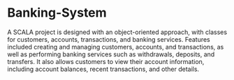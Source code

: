# Banking-System
A SCALA project is designed with an object-oriented approach, with classes for 
customers, accounts, transactions, and banking services. Features included creating and 
managing customers, accounts, and transactions, as well as performing banking services 
such as withdrawals, deposits, and transfers. It also allows customers to view their 
account information, including account balances, recent transactions, and other details.

